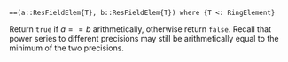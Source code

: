 ```
==(a::ResFieldElem{T}, b::ResFieldElem{T}) where {T <: RingElement}
```

Return `true` if $a == b$ arithmetically, otherwise return `false`. Recall that power series to different precisions may still be arithmetically equal to the minimum of the two precisions.
